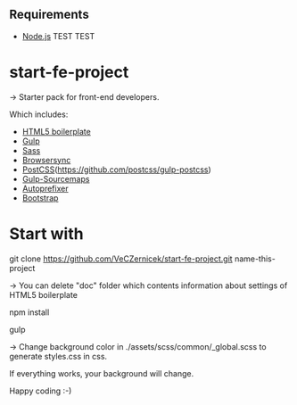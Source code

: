 ## Requirements
* [Node.js](https://nodejs.org) 
TEST TEST
# start-fe-project
-> Starter pack for front-end developers. 

Which includes:
* [HTML5 boilerplate](https://html5boilerplate.com)
* [Gulp](https://gulpjs.com)
* [Sass](https://sass-lang.com)
* [Browsersync](https://www.browsersync.io)
* [PostCSS](https://github.com/postcss/postcss#articles)(https://github.com/postcss/gulp-postcss)
* [Gulp-Sourcemaps](https://github.com/gulp-sourcemaps/gulp-sourcemaps)
* [Autoprefixer](https://github.com/postcss/autoprefixer#gulp)
* [Bootstrap](https://getbootstrap.com)

# Start with
git clone https://github.com/VeCZernicek/start-fe-project.git name-this-project

-> You can delete "doc" folder which contents information about settings of HTML5 boilerplate

npm install 

gulp

-> Change background color in ./assets/scss/common/_global.scss to generate styles.css in css. 

If everything works, your background will change. 

Happy coding :-)